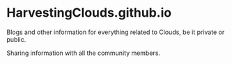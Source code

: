 # HarvestingClouds.github.io
Blogs and other information for everything related to Clouds, be it private or public.

Sharing information with all the community members.